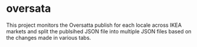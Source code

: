 # oversata

This project monitors the Oversatta publish for each locale across IKEA markets and split the publsihed JSON file into multiple JSON files based on the changes made in various tabs.
